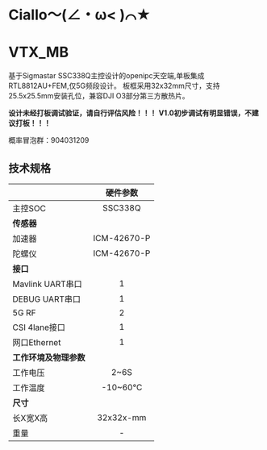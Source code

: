 # Ciallo～(∠・ω< )⌒★
# VTX_MB
  基于Sigmastar SSC338Q主控设计的openipc天空端,单板集成RTL8812AU+FEM,仅5G频段设计。
  板框采用32x32mm尺寸，支持25.5x25.5mm安装孔位，兼容DJI O3部分第三方散热片。


  **设计未经打板调试验证，请自行评估风险！！！**
  **V1.0初步调试有明显错误，不建议打板！！！**


  概率冒泡群：904031209


## 技术规格
|     | 硬件参数 |
| :----- | :--: |
| 主控SOC | SSC338Q |
| **传感器** |   |
| 加速器 | ICM-42670-P |
| 陀螺仪 | ICM-42670-P |
| **接口** |   |
| Mavlink UART串口 | 1 |
| DEBUG UART串口 | 1 |
| 5G RF | 2 |
| CSI 4lane接口 | 1 |
| 网口Ethernet | 1 |
| **工作环境及物理参数** |   |
| 工作电压 | 2~6S |
| 工作温度 | -10~60℃ |
| **尺寸** |   |
| 长X宽X高 | 32x32x-mm |
| 重量 | - |



